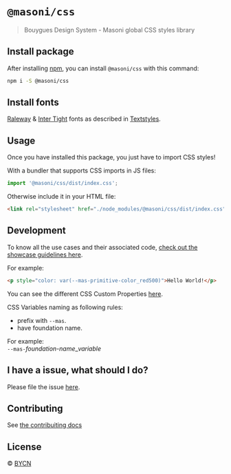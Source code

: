# `@masoni/css`

> Bouygues Design System - Masoni global CSS styles library

## Install package

After installing [npm](https://docs.npmjs.com/downloading-and-installing-node-js-and-npm), you can install `@masoni/css` with this command:

```sh
npm i -S @masoni/css
```

## Install fonts

[Raleway](https://fonts.google.com/specimen/Raleway) &
[Inter Tight](https://fonts.google.com/specimen/Inter+Tight) fonts as described in [Textstyles](https://zeroheight.com/9b39bb2a0/p/32c8aa-textstyles/b/1922ad).

## Usage

Once you have installed this package, you just have to import CSS styles!

With a bundler that supports CSS imports in JS files:

```javascript
import '@masoni/css/dist/index.css';
```

Otherwise include it in your HTML file:

```html
<link rel="stylesheet" href="./node_modules/@masoni/css/dist/index.css" />
```

## Development

To know all the use cases and their associated code, [check out the showcase guidelines here](#).

For example:

```html
<p style="color: var(--mas-primitive-color_red500)">Hello World!</p>
```

You can see the different CSS Custom Properties [here](https://github.com/bouygues-construction-public/design-system-bycn/tree/develop/projects/css/src/design_tokens).

CSS Variables naming as following rules:

- prefix with `--mas`.
- have foundation name.

For example:\
`--mas-`_*foundation-name*_\__variable_

## I have a issue, what should I do?

Please file the issue [here](https://github.com/bouygues-construction-public/design-system-bycn/issues/new).

## Contributing

See [the contribuiting docs](https://github.com/bouygues-construction-public/design-system-bycn/blob/develop/CONTRIBUTING.md)

## License

© [BYCN](https://github.com/bouygues-construction)
